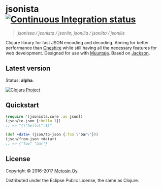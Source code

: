 # jsonista [![Continuous Integration status](https://secure.travis-ci.org/metosin/jsonista.png)](http://travis-ci.org/metosin/jsonista)

> *jsonissa / jsonista / jsoniin, jsonilla / jsonilta / jsonille*

Clojure library for fast JSON encoding and decoding. Aiming for better performance than [Cheshire](https://github.com/dakrone/cheshire) while still having all the necessary features for web development. Designed for use with [Muuntaja](https://github.com/metosin/muuntaja). Based on [Jackson](https://github.com/FasterXML/jackson).


## Latest version

Status: **alpha**.

[![Clojars Project](http://clojars.org/metosin/jsonista/latest-version.svg)](http://clojars.org/metosin/jsonista)

## Quickstart

```clojure
(require '[jsonista.core :as json])
(json/to-json {:hello 1})
;; => "{\"hello\":1}"

(def +data+ (json/to-json {:foo \"bar\"}))
(json/from-json +data+)
;; => {"foo" "bar"}
```


## License

Copyright &copy; 2016-2017 [Metosin Oy](http://www.metosin.fi).

Distributed under the Eclipse Public License, the same as Clojure.
